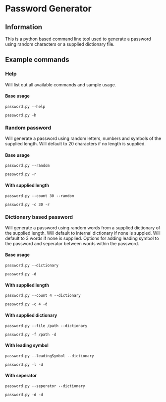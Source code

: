 # Password Generator

## Information
This is a python based command line tool used to generate a password using random characters or a supplied dictionary file.

## Example commands

### Help
Will list out all available commands and sample usage.

#### Base usage
`password.py --help`

`password.py -h`

### Random password
Will generate a password using random letters, numbers and symbols of the supplied length. Will default to 20 characters if no length is supplied. 

#### Base usage
`password.py --random`

`password.py -r`

#### With supplied length
`password.py --count 30 --random`

`password.py -c 30 -r`

### Dictionary based password
Will generate a password using random words from a supplied dictionary of the supplied length. Will default to internal dictionary if none is suppled. Will default to 3 words if none is supplied. Options for adding leading symbol to the password and seperator between words within the password. 

#### Base usage
`password.py --dictionary`

`password.py -d`

#### With supplied length
`password.py --count 4 --dictionary`

`password.py -c 4 -d`

#### With supplied dictionary
`password.py --file /path --dictionary`

`password.py -f /path -d`

#### With leading symbol
`password.py --leadingSymbol --dictionary`

`password.py -l -d`

#### With seperator
`password.py --seperator --dictionary`

`password.py -d -d`
